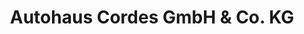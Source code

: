---
title: "Autohaus Cordes GmbH & Co. KG"
url: /stade/autohaus-cordes-gmbh-und-co-kg/
shop: Autohaus
---